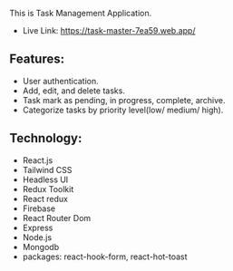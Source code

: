 This is Task Management Application.
- Live Link: https://task-master-7ea59.web.app/

## Features:
- User authentication.
- Add, edit, and delete tasks.
- Task mark as pending, in progress, complete, archive.
- Categorize tasks by priority level(low/ medium/ high).

## Technology:
- React.js
- Tailwind CSS
- Headless UI
- Redux Toolkit
- React redux
- Firebase
- React Router Dom
- Express
- Node.js
- Mongodb
- packages: react-hook-form, react-hot-toast
